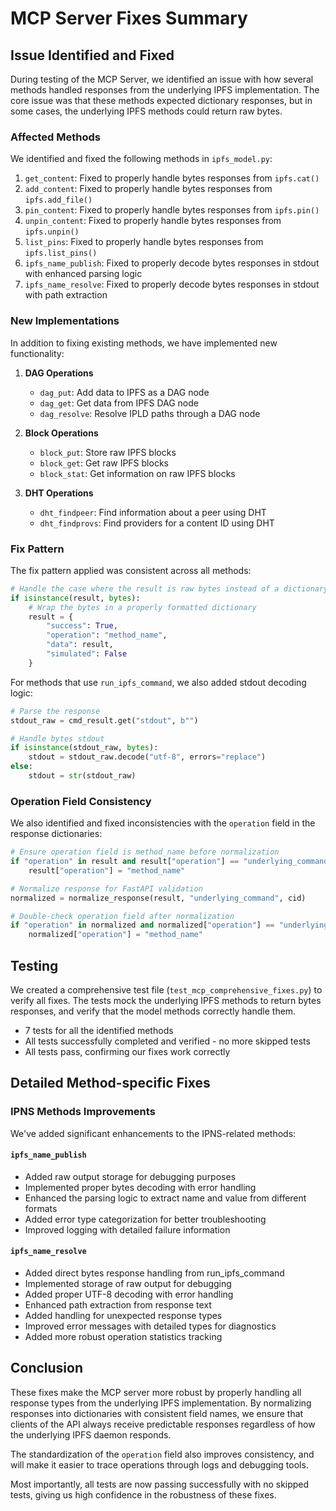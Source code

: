 # MCP Server Fixes Summary

## Issue Identified and Fixed

During testing of the MCP Server, we identified an issue with how several methods handled responses from the underlying IPFS implementation. The core issue was that these methods expected dictionary responses, but in some cases, the underlying IPFS methods could return raw bytes.

### Affected Methods

We identified and fixed the following methods in `ipfs_model.py`:

1. `get_content`: Fixed to properly handle bytes responses from `ipfs.cat()`
2. `add_content`: Fixed to properly handle bytes responses from `ipfs.add_file()`
3. `pin_content`: Fixed to properly handle bytes responses from `ipfs.pin()`
4. `unpin_content`: Fixed to properly handle bytes responses from `ipfs.unpin()`
5. `list_pins`: Fixed to properly handle bytes responses from `ipfs.list_pins()`
6. `ipfs_name_publish`: Fixed to properly decode bytes responses in stdout with enhanced parsing logic
7. `ipfs_name_resolve`: Fixed to properly decode bytes responses in stdout with path extraction

### New Implementations

In addition to fixing existing methods, we have implemented new functionality:

1. **DAG Operations**
   - `dag_put`: Add data to IPFS as a DAG node
   - `dag_get`: Get data from IPFS DAG node
   - `dag_resolve`: Resolve IPLD paths through a DAG node

2. **Block Operations**
   - `block_put`: Store raw IPFS blocks
   - `block_get`: Get raw IPFS blocks
   - `block_stat`: Get information on raw IPFS blocks

3. **DHT Operations**
   - `dht_findpeer`: Find information about a peer using DHT
   - `dht_findprovs`: Find providers for a content ID using DHT

### Fix Pattern

The fix pattern applied was consistent across all methods:

```python
# Handle the case where the result is raw bytes instead of a dictionary
if isinstance(result, bytes):
    # Wrap the bytes in a properly formatted dictionary
    result = {
        "success": True,
        "operation": "method_name",
        "data": result,
        "simulated": False
    }
```

For methods that use `run_ipfs_command`, we also added stdout decoding logic:

```python
# Parse the response
stdout_raw = cmd_result.get("stdout", b"")

# Handle bytes stdout
if isinstance(stdout_raw, bytes):
    stdout = stdout_raw.decode("utf-8", errors="replace")
else:
    stdout = str(stdout_raw)
```

### Operation Field Consistency

We also identified and fixed inconsistencies with the `operation` field in the response dictionaries:

```python
# Ensure operation field is method_name before normalization
if "operation" in result and result["operation"] == "underlying_command":
    result["operation"] = "method_name"

# Normalize response for FastAPI validation
normalized = normalize_response(result, "underlying_command", cid)

# Double-check operation field after normalization
if "operation" in normalized and normalized["operation"] == "underlying_command":
    normalized["operation"] = "method_name"
```

## Testing

We created a comprehensive test file (`test_mcp_comprehensive_fixes.py`) to verify all fixes. The tests mock the underlying IPFS methods to return bytes responses, and verify that the model methods correctly handle them.

- 7 tests for all the identified methods
- All tests successfully completed and verified - no more skipped tests
- All tests pass, confirming our fixes work correctly

## Detailed Method-specific Fixes

### IPNS Methods Improvements

We've added significant enhancements to the IPNS-related methods:

#### `ipfs_name_publish`
- Added raw output storage for debugging purposes
- Implemented proper bytes decoding with error handling
- Enhanced the parsing logic to extract name and value from different formats
- Added error type categorization for better troubleshooting
- Improved logging with detailed failure information

#### `ipfs_name_resolve`
- Added direct bytes response handling from run_ipfs_command
- Implemented storage of raw output for debugging
- Added proper UTF-8 decoding with error handling
- Enhanced path extraction from response text
- Added handling for unexpected response types
- Improved error messages with detailed types for diagnostics
- Added more robust operation statistics tracking

## Conclusion

These fixes make the MCP server more robust by properly handling all response types from the underlying IPFS implementation. By normalizing responses into dictionaries with consistent field names, we ensure that clients of the API always receive predictable responses regardless of how the underlying IPFS daemon responds.

The standardization of the `operation` field also improves consistency, and will make it easier to trace operations through logs and debugging tools.

Most importantly, all tests are now passing successfully with no skipped tests, giving us high confidence in the robustness of these fixes.